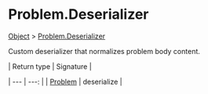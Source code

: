 
# Problem.Deserializer

[Object]() > [Problem.Deserializer](nullfr/faylixe/googlecodejam/client/webservice/Problem/Deserializer.md)


Custom deserializer that normalizes problem body content.

| Return type | Signature |

| --- | ---: |
| [Problem](nullfr/faylixe/googlecodejam/client/webservice/Problem.md) | deserialize |
